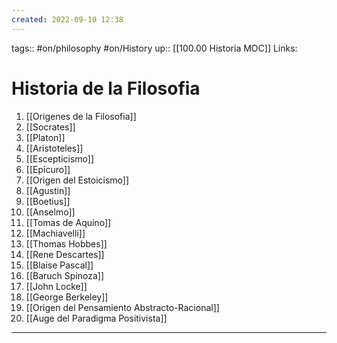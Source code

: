 ```yaml
---
created: 2022-09-10 12:38
---
```

tags:: #on/philosophy #on/History 
up:: [[100.00 Historia MOC]]
Links: 
# Historia de la Filosofia
1. [[Origenes de la Filosofia]]
2. [[Socrates]]
3. [[Platon]]
4. [[Aristoteles]]
5. [[Escepticismo]]
6. [[Epicuro]]
7. [[Origen del Estoicismo]]
8. [[Agustin]]
9. [[Boetius]]
10. [[Anselmo]]
11. [[Tomas de Aquino]]
12. [[Machiavelli]]
13. [[Thomas Hobbes]]
14. [[Rene Descartes]]
15. [[Blaise Pascal]]
16. [[Baruch Spinoza]]
17. [[John Locke]]
18. [[George Berkeley]]
19. [[Origen del Pensamiento Abstracto-Racional]]
20. [[Auge del Paradigma Positivista]]
___
